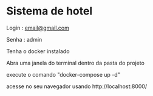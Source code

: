 # Sistema de hotel

Login : email@gmail.com

Senha : admin

Tenha o docker instalado

Abra uma janela do terminal dentro da pasta do projeto 

execute o comando "docker-compose up -d"

acesse no seu navegador usando http://localhost:8000/